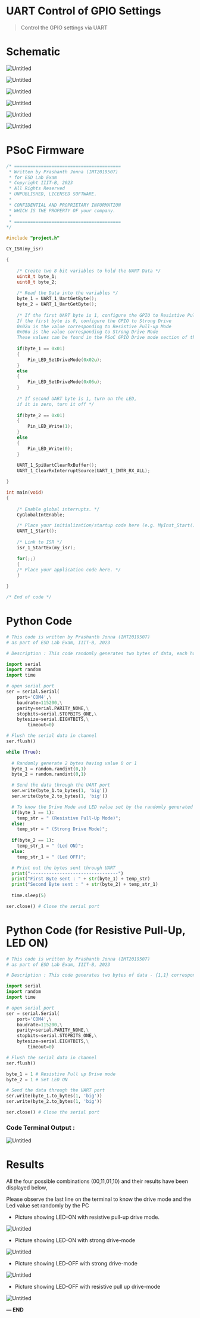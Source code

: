 # UART Control of GPIO Settings

> Control the GPIO settings via UART
> 

# Schematic

                                                                                                                         

![Untitled](Untitled%2051.png)

![Untitled](Untitled%2052.png)

![Untitled](Untitled%2053.png)

![Untitled](Untitled%2054.png)

![Untitled](Untitled%2055.png)

![Untitled](Untitled%2056.png)

# PSoC Firmware

```c
/* ========================================
 * Written by Prashanth Jonna (IMT2019507)
 * for ESD Lab Exam
 * Copyright IIIT-B, 2023
 * All Rights Reserved
 * UNPUBLISHED, LICENSED SOFTWARE.
 *
 * CONFIDENTIAL AND PROPRIETARY INFORMATION
 * WHICH IS THE PROPERTY OF your company.
 *
 * ========================================
*/

#include "project.h"

CY_ISR(my_isr)

{  
    
    /* Create two 8 bit variables to hold the UART Data */
    uint8_t byte_1;
    uint8_t byte_2;
    
    /* Read the Data into the variables */
    byte_1 = UART_1_UartGetByte();
    byte_2 = UART_1_UartGetByte();
    
    /* If the first UART byte is 1, configure the GPIO to Resistive Pull-up Mode
    If the first byte is 0, configure the GPIO to Strong Drive
    0x02u is the value corresponding to Resistive Pull-up Mode
    0x06u is the value corresponding to Strong Drive Mode 
    These values can be found in the PSoC GPIO Drive mode section of the API */
   
    if(byte_1 == 0x01)
    {
        Pin_LED_SetDriveMode(0x02u);
    }
    else
    {
        Pin_LED_SetDriveMode(0x06u);
    }
    
    /* If second UART byte is 1, turn on the LED, 
    if it is zero, turn it off */
    
    if(byte_2 == 0x01)
    {
        Pin_LED_Write(1);
    }
    else
    {
        Pin_LED_Write(0);
    }
    
    UART_1_SpiUartClearRxBuffer();
    UART_1_ClearRxInterruptSource(UART_1_INTR_RX_ALL);

}

int main(void)
{
    
    /* Enable global interrupts. */
    CyGlobalIntEnable; 

    /* Place your initialization/startup code here (e.g. MyInst_Start()) */
    UART_1_Start();
    
    /* Link to ISR */
    isr_1_StartEx(my_isr);

    for(;;)
    {
    /* Place your application code here. */
    }
    
} 

/* End of code */
```

# Python Code

```python
# This code is written by Prashanth Jonna (IMT2019507) 
# as part of ESD Lab Exam, IIIT-B, 2023

# Description : This code randomly generates two bytes of data, each having a value of 0 or 1 and sends it over to PSoC via UART

import serial
import random
import time

# open serial port
ser = serial.Serial(
    port='COM4',\
    baudrate=115200,\
    parity=serial.PARITY_NONE,\
    stopbits=serial.STOPBITS_ONE,\
    bytesize=serial.EIGHTBITS,\
        timeout=0)

# Flush the serial data in channel
ser.flush()

while (True):
  
  # Randomly generate 2 bytes having value 0 or 1
  byte_1 = random.randint(0,1)
  byte_2 = random.randint(0,1)

  # Send the data through the UART port
  ser.write(byte_1.to_bytes(1, 'big')) 
  ser.write(byte_2.to_bytes(1, 'big')) 

  # To know the Drive Mode and LED value set by the randomly generated data
  if(byte_1 == 1):
    temp_str = " (Resistive Pull-Up Mode)";
  else:
    temp_str = " (Strong Drive Mode)";
  
  if(byte_2 == 1):
    temp_str_1 = " (Led ON)";
  else:
    temp_str_1 = " (Led OFF)";

  # Print out the bytes sent through UART
  print("---------------------------------")
  print("First Byte sent : " + str(byte_1) + temp_str) 
  print("Second Byte sent : " + str(byte_2) + temp_str_1)
  
  time.sleep(5)

ser.close() # Close the serial port
```

# Python Code (for Resistive Pull-Up, LED ON)

```python
# This code is written by Prashanth Jonna (IMT2019507) 
# as part of ESD Lab Exam, IIIT-B, 2023

# Description : This code generates two bytes of data - {1,1} corresponding to {Resistive pull up, Led ON} and sends it over to PSoC via UART

import serial
import random
import time

# open serial port
ser = serial.Serial(
    port='COM4',\
    baudrate=115200,\
    parity=serial.PARITY_NONE,\
    stopbits=serial.STOPBITS_ONE,\
    bytesize=serial.EIGHTBITS,\
        timeout=0)

# Flush the serial data in channel
ser.flush()

byte_1 = 1 # Resistive Pull up Drive mode
byte_2 = 1 # Set LED ON 

# Send the data through the UART port
ser.write(byte_1.to_bytes(1, 'big')) 
ser.write(byte_2.to_bytes(1, 'big')) 

ser.close() # Close the serial port
```

### Code Terminal Output :

![Untitled](Untitled%2057.png)

# Results

All the four possible combinations (00,11,01,10) and their results have been displayed below,

Please observe the last line on the terminal to know the drive mode and the Led value set randomly by the PC

- Picture showing LED-ON with resistive pull-up drive mode.

![Untitled](Untitled%2058.png)

- Picture showing LED-ON with strong drive-mode

![Untitled](Untitled%2059.png)

- Picture showing LED-OFF with strong drive-mode

![Untitled](Untitled%2060.png)

- Picture showing LED-OFF with resistive pull up drive-mode

![Untitled](Untitled%2061.png)

**— END**